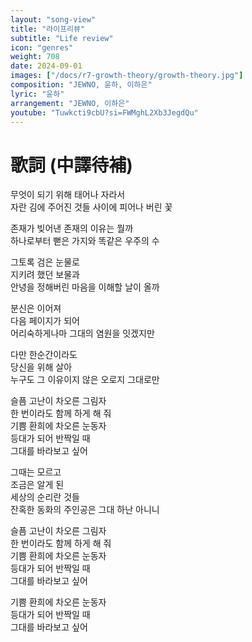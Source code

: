 ```yaml
---
layout: "song-view"
title: "라이프리뷰"
subtitle: "Life review"
icon: "genres"
weight: 708
date: 2024-09-01
images: ["/docs/r7-growth-theory/growth-theory.jpg"]
composition: "JEWNO, 윤하, 이하은"
lyric: "윤하"
arrangement: "JEWNO, 이하은"
youtube: "Tuwkcti9cbU?si=FWMghL2Xb3JegdQu"
---
```


# 歌詞 (中譯待補)

무엇이 되기 위해 태어나 자라서  
자란 김에 주어진 것들 사이에 피어나 버린 꽃  

존재가 빚어낸 존재의 이유는 뭘까  
하나로부터 뻗은 가지와 똑같은 우주의 수  

그토록 검은 눈물로  
지키려 했던 보물과  
안녕을 정해버린 마음을 이해할 날이 올까  

분신은 이어져  
다음 페이지가 되어  
어리숙하게나마 그대의 염원을 잇겠지만  

다만 한순간이라도  
당신을 위해 살아  
누구도 그 이유이지 않은 오로지 그대로만  

슬픔 고난이 차오른 그림자  
한 번이라도 함께 하게 해 줘  
기쁨 환희에 차오른 눈동자  
등대가 되어 반짝일 때  
그대를 바라보고 싶어  

그때는 모르고  
조금은 알게 된  
세상의 순리란 것들  
잔혹한 동화의 주인공은 그대 하난 아니니  

슬픔 고난이 차오른 그림자  
한 번이라도 함께 하게 해 줘  
기쁨 환희에 차오른 눈동자  
등대가 되어 반짝일 때  
그대를 바라보고 싶어  

기쁨 환희에 차오른 눈동자  
등대가 되어 반짝일 때  
그대를 바라보고 싶어  
